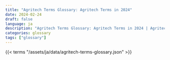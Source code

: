 ```yaml
---
title: "Agritech Terms Glossary: Agritech Terms in 2024"  
date: 2024-02-24
draft: false
language: ja
description: "Agritech Terms Glossary: Agritech Terms in 2024 | Agritech Terms Glossary"
categories: glossary
tags: ["glossary"]
---
```


{{< terms "/assets/ja/data/agritech-terms-glossary.json" >}}
